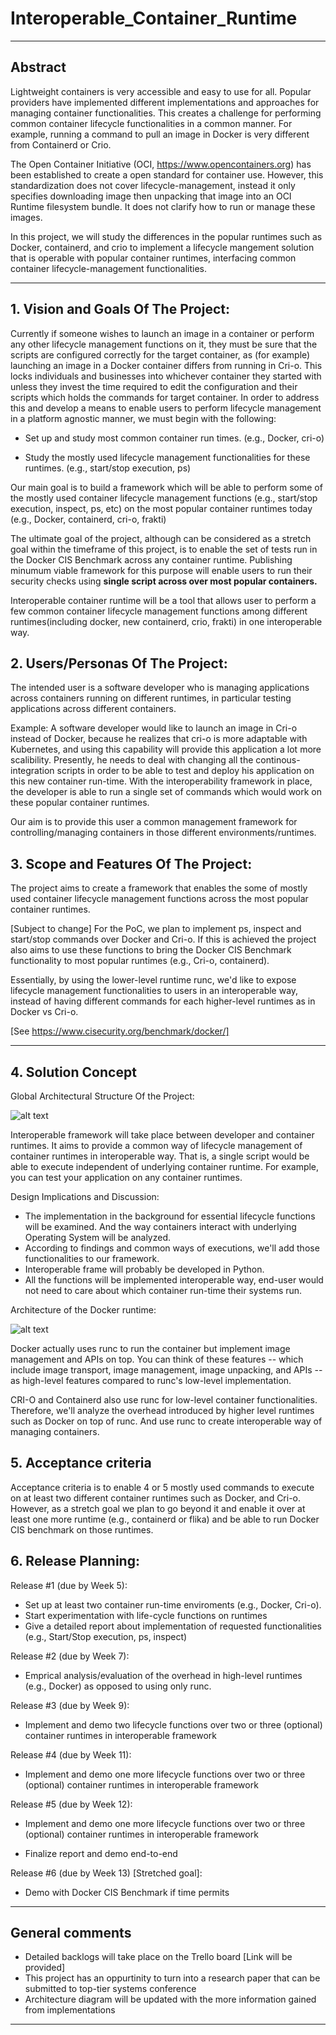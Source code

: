 # Interoperable_Container_Runtime
** **

## Abstract

Lightweight containers is very accessible and easy to use for all. Popular providers have implemented different implementations and approaches for managing container functionalities. This creates a challenge for performing common container lifecycle functionalities in a common manner. For example, running a command to pull an image in Docker is very different from Containerd or Crio. 

The Open Container Initiative (OCI, https://www.opencontainers.org) has been established to create a open standard for container use. However, this standardization does not cover lifecycle-management, instead it only specifies downloading image then unpacking that image into an OCI Runtime filesystem bundle. It does not clarify how to run or manage these images.

In this project, we will study the differences in the popular runtimes such as Docker, containerd, and crio to implement a lifecycle mangement solution that is operable with popular container runtimes, interfacing common container lifecycle-management functionalities. 


** **

## 1.   Vision and Goals Of The Project:

Currently if someone wishes to launch an image in a container or perform any other lifecycle management functions on it, they must be sure that the scripts are configured correctly for the target container, as (for example) launching an image in a Docker container differs from running in Cri-o. This locks individuals and businesses into whichever container they started with unless they invest the time required to edit the configuration and their scripts which holds the commands for target container. In order to address this and develop a means to enable users to perform lifecycle management in a platform agnostic manner, we must begin with the following:

* Set up and study most common container run times. (e.g., Docker, cri-o)

* Study the mostly used lifecycle management functionalities for these runtimes. (e.g., start/stop execution, ps)

Our main goal is to build a framework which will be able to perform some of the mostly used container lifecycle management functions (e.g., start/stop execution, inspect, ps, etc) on the most popular container runtimes today (e.g., Docker, containerd, cri-o, frakti)

The ultimate goal of the project, although can be considered as a stretch goal within the timeframe of this project, is to enable the set of tests run in the Docker CIS Benchmark across any container runtime. Publishing minumum viable framework for this purpose will enable users to run their security checks using **single script across over most popular containers.**

Interoperable container runtime will be a tool that allows user to perform a few common container lifecycle management functions among different runtimes(including docker, new containerd, crio, frakti) in one interoperable way. 

## 2. Users/Personas Of The Project:

The intended user is a software developer who is managing applications across containers running on different runtimes, in particular testing applications across different containers.
 
Example: A software developer would like to launch an image in Cri-o instead of Docker, because he realizes that cri-o is more adaptable with Kubernetes, and using this capability will provide this application a lot more scalibility. Presently, he needs to deal with changing all the continous-integration scripts in order to be able to test and deploy his application on this new container run-time. With the interoperability framework in place, the developer is able to run a single set of commands which would work on these popular container runtimes.

Our aim is to provide this user a common management framework for controlling/managing containers in those different environments/runtimes.


## 3.   Scope and Features Of The Project:


The project aims to create a framework that enables the some of mostly used container lifecycle management functions across the most popular container runtimes. 

[Subject to change] For the PoC, we plan to implement ps, inspect and start/stop commands over Docker and Cri-o. 
If this is achieved the project also aims to use these functions to bring the Docker CIS Benchmark functionality to most popular runtimes (e.g., Cri-o, containerd). 

Essentially, by using the lower-level runtime runc, we'd like to expose lifecycle management functionalities to users in an interoperable way, instead of having different commands for each higher-level runtimes as in Docker vs Cri-o.

[See https://www.cisecurity.org/benchmark/docker/]

** **

## 4. Solution Concept

Global Architectural Structure Of the Project:

![alt text](https://github.com/BU-NU-CLOUD-F19/Interoperable_Container_Runtime/blob/master/figures/cloud-architecture.png "Hover text")

Interoperable framework will take place between developer and container runtimes. It aims to provide a common way of lifecycle management of container runtimes in interoperable way. That is, a single script would be able to execute independent of underlying container runtime. For example, you can test your application on any container runtimes.

Design Implications and Discussion:

* The implementation in the background for essential lifecycle functions will be examined. And the way containers interact with underlying Operating System will be analyzed.
* According to findings and common ways of executions, we'll add those functionalities to our framework.
* Interoperable frame will probably be developed in Python. 
* All the functions will be implemented interoperable way, end-user would not need to care about which container run-time their systems run.

Architecture of the Docker runtime:

![alt text](https://github.com/BU-NU-CLOUD-F19/Interoperable_Container_Runtime/blob/master/figures/Docker-architecture.png "Hover text")

Docker actually uses runc to run the container but implement image management and APIs on top. You can think of these features -- which include image transport, image management, image unpacking, and APIs -- as high-level features compared to runc's low-level implementation.

CRI-O and Containerd also use runc for low-level container functionalities. Therefore, we'll analyze the overhead introduced by higher level runtimes such as Docker on top of runc. And use runc to create interoperable way of managing containers.


## 5. Acceptance criteria

Acceptance criteria is to enable 4 or 5 mostly used commands to execute on at least two different container runtimes such as Docker, and Cri-o. However, as a stretch goal we plan to go beyond it and enable it over at least one more runtime (e.g., containerd or flika) and be able to run Docker CIS benchmark on those runtimes.


## 6.  Release Planning:

Release #1 (due by Week 5): 

* Set up at least two container run-time enviroments (e.g., Docker, Cri-o). 
* Start experimentation with life-cycle functions on runtimes
* Give a detailed report about implementation of requested functionalities (e.g., Start/Stop execution, ps, inspect)

Release #2 (due by Week 7): 

* Emprical analysis/evaluation of the overhead in high-level runtimes (e.g., Docker) as opposed to using only runc. 

Release #3 (due by Week 9): 

* Implement and demo two lifecycle functions over two or three (optional) container runtimes in interoperable framework

Release #4 (due by Week 11): 

* Implement and demo one more lifecycle functions over two or three (optional) container runtimes in interoperable framework

Release #5 (due by Week 12): 

* Implement and demo one more lifecycle functions over two or three (optional) container runtimes in interoperable framework

* Finalize report and demo end-to-end

Release #6 (due by Week 13) [Stretched goal]: 

* Demo with Docker CIS Benchmark if time permits


** **

## General comments

* Detailed backlogs will take place on the Trello board [Link will be provided]
* This project has an oppurtinity to turn into a research paper that can be submitted to top-tier systems conference
* Architecture diagram will be updated with the more information gained from implementations


** **


